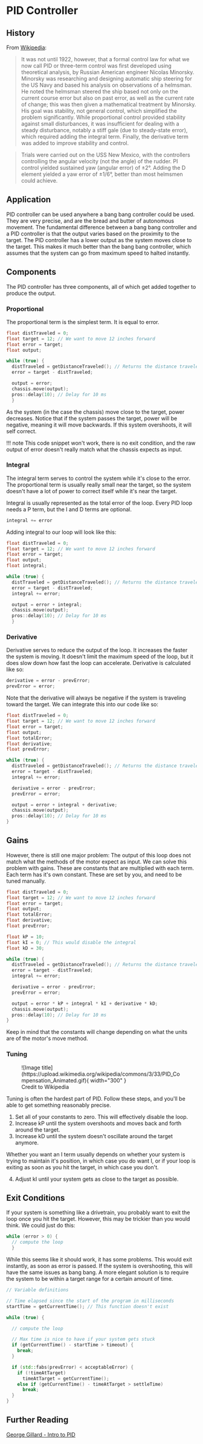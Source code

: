 # PID Controller

## History

From [Wikipedia](https://en.wikipedia.org/wiki/PID_controller#Origins):

> It was not until 1922, however, that a formal control law for what we now call PID or three-term control was first developed using theoretical analysis, by Russian American engineer Nicolas Minorsky. Minorsky was researching and designing automatic ship steering for the US Navy and based his analysis on observations of a helmsman. He noted the helmsman steered the ship based not only on the current course error but also on past error, as well as the current rate of change; this was then given a mathematical treatment by Minorsky. His goal was stability, not general control, which simplified the problem significantly. While proportional control provided stability against small disturbances, it was insufficient for dealing with a steady disturbance, notably a stiff gale (due to steady-state error), which required adding the integral term. Finally, the derivative term was added to improve stability and control.

> Trials were carried out on the USS New Mexico, with the controllers controlling the angular velocity (not the angle) of the rudder. PI control yielded sustained yaw (angular error) of ±2°. Adding the D element yielded a yaw error of ±1/6°, better than most helmsmen could achieve.

## Application

PID controller can be used anywhere a bang bang controller could be used. They are very precise, and are the bread and butter of autonomous movement. The fundamental difference between a bang bang controller and a PID controller is that the output varies based on the proximity to the target. The PID controller has a lower output as the system moves close to the target. This makes it much better than the bang bang controller, which assumes that the system can go from maximum speed to halted instantly.

## Components

The PID controller has three components, all of which get added together to produce the output.

### Proportional

The proportional term is the simplest term. It is equal to error.

```cpp
float distTraveled = 0;
float target = 12; // We want to move 12 inches forward
float error = target;
float output;

while (true) {
  distTraveled = getDistanceTraveled(); // Returns the distance traveled in inches
  error = target - distTraveled;

  output = error;
  chassis.move(output);
  pros::delay(10); // Delay for 10 ms
  }
```

As the system (in the case the chassis) move close to the target, power decreases. Notice that if the system passes the target, power will be negative, meaning it will move backwards. If this system overshoots, it will self correct.

<!--prettier-ignore-->
!!! note
    This code snippet won't work, there is no exit condition, and the raw output of error doesn't really match what the chassis expects as input.

### Integral

The integral term serves to control the system while it's close to the error. The proportional term is usually really small near the target, so the system doesn't have a lot of power to correct itself while it's near the target.

Integral is usually represented as the total error of the loop. Every PID loop needs a P term, but the I and D terms are optional.

```cpp
integral += error
```

Adding integral to our loop will look like this:

```cpp
float distTraveled = 0;
float target = 12; // We want to move 12 inches forward
float error = target;
float output;
float integral;

while (true) {
  distTraveled = getDistanceTraveled(); // Returns the distance traveled in inches
  error = target - distTraveled;
  integral += error;

  output = error + integral;
  chassis.move(output);
  pros::delay(10); // Delay for 10 ms
  }
```

### Derivative

Derivative serves to reduce the output of the loop. It increases the faster the system is moving. It doesn't limit the maximum speed of the loop, but it does slow down how fast the loop can accelerate. Derivative is calculated like so:

```cpp
derivative = error - prevError;
prevError = error;
```

Note that the derivative will always be negative if the system is traveling toward the target. We can integrate this into our code like so:

```cpp
float distTraveled = 0;
float target = 12; // We want to move 12 inches forward
float error = target;
float output;
float totalError;
float derivative;
float prevError;

while (true) {
  distTraveled = getDistanceTraveled(); // Returns the distance traveled in inches
  error = target - distTraveled;
  integral += error;

  derivative = error - prevError;
  prevError = error;

  output = error + integral + derivative;
  chassis.move(output);
  pros::delay(10); // Delay for 10 ms
}
```

## Gains

However, there is still one major problem: The output of this loop does not match what the methods of the motor expect as input. We can solve this problem with gains. These are constants that are multiplied with each term. Each term has it's own constant. These are set by you, and need to be tuned manually.

```cpp
float distTraveled = 0;
float target = 12; // We want to move 12 inches forward
float error = target;
float output;
float totalError;
float derivative;
float prevError;

float kP = 10;
float kI = 0; // This would disable the integral
float kD = 30;

while (true) {
  distTraveled = getDistanceTraveled(); // Returns the distance traveled in inches
  error = target - distTraveled;
  integral += error;

  derivative = error - prevError;
  prevError = error;

  output = error * kP + integral * kI + derivative * kD;
  chassis.move(output);
  pros::delay(10); // Delay for 10 ms
}

```

Keep in mind that the constants will change depending on what the units are of the motor's move method.

### Tuning

<figure markdown>
  ![Image title](https://upload.wikimedia.org/wikipedia/commons/3/33/PID_Compensation_Animated.gif){ width="300" }
  <figcaption>Credit to Wikipedia</figcaption>
</figure>

Tuning is often the hardest part of PID. Follow these steps, and you'll be able to get something reasonably precise.

1. Set all of your constants to zero. This will effectively disable the loop.
2. Increase kP until the system overshoots and moves back and forth around the target.
3. Increase kD until the system doesn't oscillate around the target anymore.

Whether you want an I term usually depends on whether your system is trying to maintain it's position, in which case you do want I, or if your loop is exiting as soon as you hit the target, in which case you don't.

4. Adjust kI until your system gets as close to the target as possible.

## Exit Conditions

If your system is something like a drivetrain, you probably want to exit the loop once you hit the target. However, this may be trickier than you would think. We could just do this:

```cpp
while (error > 0) {
  // compute the loop
  }

```

While this seems like it should work, it has some problems. This would exit instantly, as soon as error is passed. If the system is overshooting, this will have the same issues as bang bang. A more elegant solution is to require the system to be within a target range for a certain amount of time.

```cpp
// Variable definitions

// Time elapsed since the start of the program in milliseconds
startTime = getCurrentTime(); // This function doesn't exist

while (true) {

  // compute the loop

  // Max time is nice to have if your system gets stuck
  if (getCurrentTime() - startTime > timeout) {
    break;
  }

  if (std::fabs(prevError) < acceptableError) {
    if (!timeAtTarget)
      timeAtTarget = getCurrentTime();
    else if (getCurrentTime() - timeAtTarget > settleTime)
      break;
  }
}


```

## Further Reading

[George Gillard - Intro to PID](https://georgegillard.com/resources/documents)
